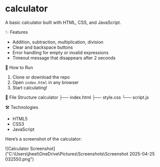 # calculator
A basic calculator built with HTML, CSS, and JavaScript.

✨ Features
- Addition, subtraction, multiplication, division
- Clear and backspace buttons
- Error handling for empty or invalid expressions
- Timeout message that disappears after 2 seconds
 
🚀 How to Run
1. Clone or download the repo
2. Open `index.html` in any browser
3. Start calculating! 

📂 File Structure
calculator ├── index.html ├── style.css └── script.js

🛠️ Technologies
- HTML5
- CSS3
- JavaScript

Here’s a screenshot of the calculator:

![Calculator Screenshot]("C:\Users\jheel\OneDrive\Pictures\Screenshots\Screenshot 2025-04-25 032550.png")

